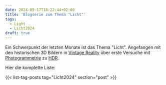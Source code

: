 ```yaml
---
date: 2024-09-17T18:22:44+02:00
title: 'Blogserie zum Thema "Licht"'
tags:
  - Light
  - Licht2024
draft: true
---
```


Ein Schwerpunkt der letzten Monate ist das Thema "Licht". Angefangen mit den historischen 3D Bildern in [Vintage Reality](https://vintagereality.projektemacher.org/) über erste Versuche mit [Photogrammetrie](/post/3d-models/) zu [HDR](/post/ultrahdr/).
<!--more-->
Hier die komplette Liste:

{{< list-tag-posts tag="Licht2024" section="post" >}}
